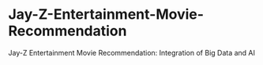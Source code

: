 # Jay-Z-Entertainment-Movie-Recommendation
Jay-Z Entertainment Movie Recommendation: Integration of Big Data and AI
